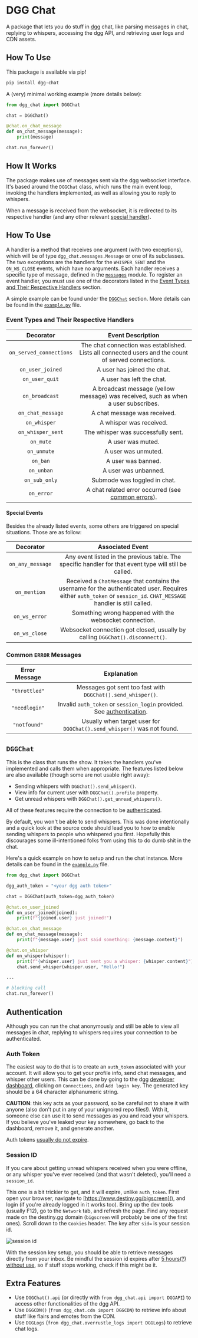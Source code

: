 # DGG Chat

A package that lets you do stuff in [dgg](https://destiny.gg) chat, like parsing messages in chat,
replying to whispers, accessing the dgg API, and retrieving user logs and CDN assets.

## How To Use

This package is available via pip!

```sh
pip install dgg-chat
```

A (very) minimal working example (more details below):

```python
from dgg_chat import DGGChat

chat = DGGChat()

@chat.on_chat_message
def on_chat_message(message):
    print(message)

chat.run_forever()
```

## How It Works

The package makes use of messages sent via the dgg websocket interface.
It's based around the `DGGChat` class, which runs the main event loop, 
invoking the handlers implemented, as well as allowing you to reply to whispers.

When a message is received from the websocket, it is redirected to its respective handler 
(and any other relevant [special handler](#special-handlers)).

## How To Use

A handler is a method that receives one argument (with two exceptions), which will 
be of type `dgg_chat.messages.Message` or one of its subclasses. The two exceptions 
are the handlers for the `WHISPER_SENT` and the `ON_WS_CLOSE` events, which have no arguments. 
Each handler receives a specific type of message, defined in the [`messages`](./dgg_chat/messages/_messages.py) module.
To register an event handler, you must use one of the decorators listed in the 
[Event Types and Their Respective Handlers](#event-types-and-their-respective-handlers) section.

A simple example can be found under the [`DGGChat`](#dggchat) section. More details can be found in the [`example.py`](./example.py) file.

### Event Types and Their Respective Handlers

| Decorator                 | Event Description                                                                                                             |
|:-------------------------:|:-----------------------------------------------------------------------------------------------------------------------------:|
| `on_served_connections`   | The chat connection was established. Lists all connected users and the count of served connections.                           |
| `on_user_joined`          | A user has joined the chat.                                                                                                   |
| `on_user_quit`            | A user has left the chat.                                                                                                     |
| `on_broadcast`            | A broadcast message (yellow message) was received, such as when a user subscribes.                                            |
| `on_chat_message`         | A chat message was received.                                                                                                  |
| `on_whisper`              | A whisper was received.                                                                                                       |
| `on_whisper_sent`         | The whisper was successfully sent.                                                                                            |
| `on_mute`                 | A user was muted.                                                                                                             |
| `on_unmute`               | A user was unmuted.                                                                                                           |
| `on_ban`                  | A user was banned.                                                                                                            |
| `on_unban`                | A user was unbanned.                                                                                                          |
| `on_sub_only`             | Submode was toggled in chat.                                                                                                  |
| `on_error`                | A chat related error occurred (see [common errors](#common-error-messages)).                                                  |

#### Special Events

Besides the already listed events, some others are triggered on special situations.
Those are as follow:

| Decorator             | Associated Event                                                                                                                                                        |
|:---------------------:|:-----------------------------------------------------------------------------------------------------------------------------------------------------------------------:|
| `on_any_message`      | Any event listed in the previous table. The specific handler for that event type will still be called.                                                                  |
| `on_mention`          | Received a `ChatMessage` that contains the username for the authenticated user. Requires either `auth_token` or `session_id`. `CHAT_MESSAGE` handler is still called.   |
| `on_ws_error`         | Something wrong happened with the websocket connection.                                                                                                                 |
| `on_ws_close`         | Websocket connection got closed, usually by calling `DGGChat().disconnect()`.                                                                                           |

### Common `ERROR` Messages

| Error Message | Explanation                                                                                                                                                            |
|:-------------:|:----------------------------------------------------------------------------------------------------------------------------------------------------------------------:|
| `"throttled"` | Messages got sent too fast with `DGGChat().send_whisper()`.                                                                                                            |
| `"needlogin"` | Invalid `auth_token` or `session_login` provided. See [authentication](#authentication).                                                                               |
| `"notfound"`  | Usually when target user for `DGGChat().send_whisper()` was not found.                                                                                                 |

## `DGGChat`

This is the class that runs the show. It takes the handlers you've implemented and calls them when appropriate.
The features listed below are also available (though some are not usable right away):

- Sending whispers with `DGGChat().send_whisper()`.
- View info for current user with `DGGChat().profile` property.
- Get unread whispers with `DGGChat().get_unread_whispers()`.

All of these features require the connection to be [authenticated](#authentication).

By default, you won't be able to send whispers. This was done intentionally and a quick look at 
the source code should lead you to how to enable sending whispers to people who whispered you first. 
Hopefully this discourages some ill-intentioned folks from using this to do dumb shit in the chat.

Here's a quick example on how to setup and run the chat instance.
More details can be found in the [`example.py`](./example.py) file.

```python
from dgg_chat import DGGChat

dgg_auth_token = "<your dgg auth token>"

chat = DGGChat(auth_token=dgg_auth_token)

@chat.on_user_joined
def on_user_joined(joined):
    print(f"{joined.user} just joined!")

@chat.on_chat_message
def on_chat_message(message):
    print(f"{message.user} just said something: {message.content}")

@chat.on_whisper
def on_whisper(whisper):
    print(f"{whisper.user} just sent you a whisper: {whisper.content}")
    chat.send_whisper(whisper.user, "Hello!")

...

# blocking call
chat.run_forever()
```

## Authentication

Although you can run the chat anonymously and still be able to view all messages in chat,
replying to whispers requires your connection to be authenticated.

### Auth Token

The easiest way to do that is to create an `auth_token` associated with your account. 
It will allow you to get your profile info, send chat messages, and whisper other users.
This can be done by going to the dgg [developer dashboard](https://www.destiny.gg/profile/developer),
clicking on `Connections`, and `Add login key`. The generated key should be a 64 character alphanumeric string.

**CAUTION**: this key acts as your password, so be careful not to share it with anyone 
(also don't put in any of your unignored repo files!). With it, someone else can use it to send 
messages as you and read your whispers. If you believe you've leaked your key somewhere, go back to the
dashboard, remove it, and generate another.

Auth tokens [usually do not expire](https://github.com/destinygg/website/blob/master/lib/Destiny/Controllers/ProfileController.php#L345).

### Session ID

If you care about getting unread whispers received when you were offline, or any whisper you've
ever received (and that wasn't deleted), you'll need a `session_id`.

This one is a bit trickier to get, and it will expire, unlike `auth_token`. First open your browser, 
navigate to [https://www.destiny.gg/bigscreen](), and login (if you're already logged in it works too).
Bring up the dev tools (usually F12), go to the `Network` tab, and refresh the page.
Find any request made on the destiny.gg domain (`bigscreen` will probably be one of the first ones).
Scroll down to the `Cookies` header. The key after `sid=` is your session id.

![session id](https://i.imgur.com/v42efey.png)

With the session key setup, you should be able to retrieve messages directly from your inbox.
Be mindful the session id expires after [5 hours(?) without use](https://github.com/destinygg/website/blob/master/public/index.php#L18), 
so if stuff stops working, check if this might be it.

## Extra Features

- Use `DGGChat().api` (or directly with `from dgg_chat.api import DGGAPI`) to access other functionalities of the dgg API.
- Use `DGGCDN()` (`from dgg_chat.cdn import DGGCDN`) to retrieve info about stuff like flairs and emotes from the CDN.
- Use `DGGLogs` (`from dgg_chat.overrustle_logs import DGGLogs`) to retrieve chat logs.
